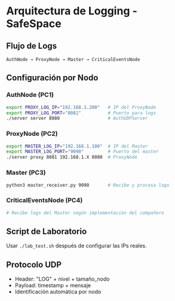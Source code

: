 # Arquitectura de Logging - SafeSpace

## Flujo de Logs
```
AuthNode → ProxyNode → Master → CriticalEventsNode
```

## Configuración por Nodo

### AuthNode (PC1)
```bash
export PROXY_LOG_IP="192.168.1.200"   # IP del ProxyNode
export PROXY_LOG_PORT="8081"          # Puerto para logs
./server server 8080                  # AuthUDPServer
```

### ProxyNode (PC2) 
```bash
export MASTER_LOG_IP="192.168.1.100"  # IP del Master
export MASTER_LOG_PORT="9090"         # Puerto del master
./server proxy 8081 192.168.1.X 8080  # ProxyNode
```

### Master (PC3)
```bash
python3 master_receiver.py 9090       # Recibe y procesa logs
```

### CriticalEventsNode (PC4)
```bash
# Recibe logs del Master según implementación del compañero
```

## Script de Laboratorio
Usar `./lab_test.sh` después de configurar las IPs reales.

## Protocolo UDP
- Header: "LOG" + nivel + tamaño_nodo
- Payload: timestamp + mensaje
- Identificación automática por nodo